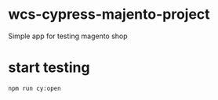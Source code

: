 # wcs-cypress-majento-project
Simple app for testing magento shop

# start testing
```
npm run cy:open
```